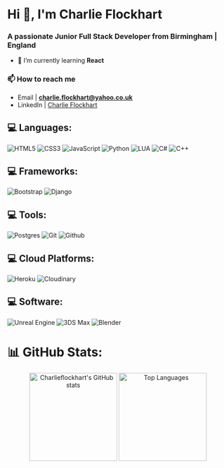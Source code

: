 # Hi 👋, I'm Charlie Flockhart
### A passionate Junior Full Stack Developer from Birmingham | England

- 🌱 I’m currently learning **React**

### 📫 How to reach me
- Email | **charlie.flockhart@yahoo.co.uk**
- LinkedIn | [Charlie Flockhart](https://www.linkedin.com/in/charlie-flockhart/)

## 💻 Languages:
![HTML5](https://img.shields.io/badge/html5-%23E34F26.svg?style=for-the-badge&logo=html5&logoColor=white) 
![CSS3](https://img.shields.io/badge/css3-%231572B6.svg?style=for-the-badge&logo=css3&logoColor=white) 
![JavaScript](https://img.shields.io/badge/javascript-%23323330.svg?style=for-the-badge&logo=javascript&logoColor=%23F7DF1E) 
![Python](https://img.shields.io/badge/python-3670A0?style=for-the-badge&logo=python&logoColor=ffdd54) 
![LUA](https://img.shields.io/badge/LUA-2C2D72?style=for-the-badge&logo=lua) 
![C#](https://img.shields.io/badge/C%23-430098?style=for-the-badge&logo=c&logoColor=white)
![C++](https://img.shields.io/badge/C%2B%2B-00599C?style=for-the-badge&logo=cplusplus) 

## 💻 Frameworks:
![Bootstrap](https://img.shields.io/badge/bootstrap-%238511FA.svg?style=for-the-badge&logo=bootstrap&logoColor=white) 
![Django](https://img.shields.io/badge/django-%23092E20.svg?style=for-the-badge&logo=django&logoColor=white) 

## 💻 Tools:
![Postgres](https://img.shields.io/badge/postgres-%23316192.svg?style=for-the-badge&logo=postgresql&logoColor=white) 
![Git](https://img.shields.io/badge/git-F05032?style=for-the-badge&logo=git&logoColor=white) 
![Github](https://img.shields.io/badge/github-181717?style=for-the-badge&logo=github&logoColor=white) 

## 💻 Cloud Platforms:
![Heroku](https://img.shields.io/badge/heroku-430098?style=for-the-badge&logo=heroku&logoColor=white)
![Cloudinary](https://img.shields.io/badge/Cloudinary-3448C5?style=for-the-badge&logo=cloudinary)  

## 💻 Software:
![Unreal Engine](https://img.shields.io/badge/unrealengine-%23313131.svg?style=for-the-badge&logo=unrealengine&logoColor=white) 
![3DS Max](https://img.shields.io/badge/3ds_max-000000?style=for-the-badge&logo=autodesk&logoColor=white) 
![Blender](https://img.shields.io/badge/blender-E87D0D?style=for-the-badge&logo=blender&logoColor=white) 


# 📊 GitHub Stats:
<div align="center">
    <img src="https://github-readme-stats.vercel.app/api?username=Charlieflockhart&theme=dark&hide_border=false&include_all_commits=false&count_private=false" alt="Charlieflockhart's GitHub stats" height="200" style="display: inline-block; vertical-align: top;" />
    <img src="https://github-readme-stats.vercel.app/api/top-langs/?username=Charlieflockhart&theme=dark&hide_border=false&include_all_commits=false&count_private=false&layout=compact" alt="Top Languages" height="200" style="display: inline-block; vertical-align: top;" />
</div>

<!-- Shields (https://shields.io/badges) -->
<!-- Icons (https://simpleicons.org/) -->